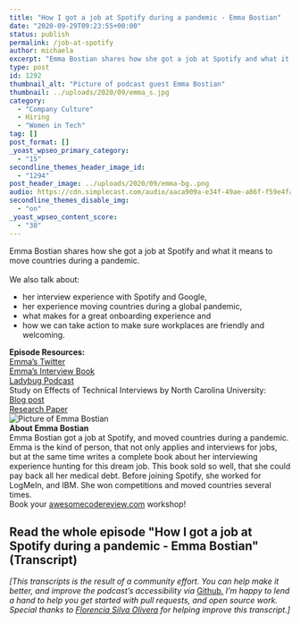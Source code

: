 ```yaml
---
title: "How I got a job at Spotify during a pandemic - Emma Bostian"
date: "2020-09-29T09:23:55+00:00"
status: publish
permalink: /job-at-spotify
author: michaela
excerpt: "Emma Bostian shares how she got a job at Spotify and what it means to move countries during a pandemic."
type: post
id: 1292
thumbnail_alt: "Picture of podcast guest Emma Bostian"
thumbnail: ../uploads/2020/09/emma_s.jpg
category:
  - "Company Culture"
  - Hiring
  - "Women in Tech"
tag: []
post_format: []
_yoast_wpseo_primary_category:
  - "15"
secondline_themes_header_image_id:
  - "1294"
post_header_image: ../uploads/2020/09/emma-bg..png
audio: https://cdn.simplecast.com/audio/aaca909a-e34f-49ae-a86f-f59e4fa807f0/episodes/cb179ff0-0388-478d-a570-8d7d28f6f23c/audio/a458d6b4-96b5-4b5a-8e8f-10b3b146c373/default_tc.mp3
secondline_themes_disable_img:
  - "on"
_yoast_wpseo_content_score:
  - "30"
---
```


<div class="episode-about">
Emma Bostian shares how she got a job at Spotify and what it means to move countries during a pandemic.
<br/> <br/>We also talk about:
<ul>
<li> her interview experience with Spotify and Google,</li>
<li> her experience moving countries during a global pandemic,</li>
<li> what makes for a great onboarding experience and</li>
<li> how we can take action to make sure workplaces are friendly and welcoming.</li>
</ul>
</div>
<div class=" episode-links">
<b>Episode Resources:</b><br/>
<a href="https://twitter.com/EmmaBostian">Emma’s Twitter</a><br/>
<a href="https://technicalinterviews.dev/">Emma’s Interview Book</a><br/>
<a href="https://www.ladybug.dev/">Ladybug Podcast</a><br/>
Study on Effects of Technical Interviews by North Carolina University:<br/>
<a href="https://news.ncsu.edu/2020/07/tech-job-interviews-anxiety/">Blog post</a><br/>
<a href="http://chrisparnin.me/pdf/stress_FSE_20.pdf">Research Paper</a><br/>
</div>

<div class="row pt-2 align-items-center">
<div class="col-4 guest-picture">
<img src="../uploads/2020/09/emma_s.jpg" alt="Picture of Emma Bostian"/>
</div>
<div class="col-8 guest-about">
<b>About Emma Bostian</b><br/>
Emma Bostian got a job at Spotify, and moved countries during a pandemic. Emma is the kind of person, that not only applies and interviews for jobs, but at the same time writes a complete book about her interviewing experience hunting for this dream job. This book sold so well, that she could pay back all her medical debt. Before joining Spotify, she worked for LogMeIn, and IBM. She won competitions and moved countries several times.
<!-- it might be long but don't know what to cut out -->
</div>
</div>

<div class="sponsorship">
Book your <a href="https://www.michaelagreiler.com/workshops">awesomecodereview.com</a> workshop!
</div>

## Read the whole episode "How I got a job at Spotify during a pandemic - Emma Bostian" (Transcript)

_\[This transcripts is the result of a community effort. You can help make it better, and improve the podcast’s accessibility via_ [Github](https://github.com/mgreiler/se-unlocked/tree/master/Transcripts)_[.](https://github.com/mgreiler/se-unlocked/tree/master/Transcripts) I’m happy to lend a hand to help you get started with pull requests, and open source work.  
Special thanks to [Florencia Silva Olivera](https://github.com/florenciasilva) for helping improve this transcript.\]_
